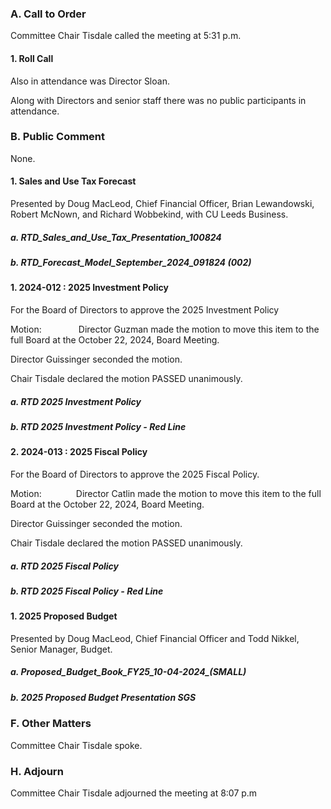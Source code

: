 ### A. Call to Order

Committee Chair Tisdale called the meeting at 5:31 p.m.

#### 1. Roll Call

Also in attendance was Director Sloan.

Along with Directors and senior staff there was no public participants in attendance.

### B. Public Comment

None.

#### 1. Sales and Use Tax Forecast

Presented by Doug MacLeod, Chief Financial Officer, Brian Lewandowski, Robert McNown, and Richard Wobbekind, with CU Leeds Business.

##### a. RTD_Sales_and_Use_Tax_Presentation_100824

##### b. RTD_Forecast_Model_September_2024_091824 (002)

#### 1. 2024-012 : 2025 Investment Policy

For the Board of Directors to approve the 2025 Investment Policy

Motion:               Director Guzman made the motion to move this item to the full Board at the October 22, 2024, Board Meeting.

Director Guissinger seconded the motion.

Chair Tisdale declared the motion PASSED unanimously.

##### a. RTD 2025 Investment Policy

##### b. RTD 2025 Investment Policy - Red Line

#### 2. 2024-013 : 2025 Fiscal Policy

For the Board of Directors to approve the 2025 Fiscal Policy.

Motion:              Director Catlin made the motion to move this item to the full Board at the October 22, 2024, Board Meeting.

Director Guissinger seconded the motion.

Chair Tisdale declared the motion PASSED unanimously.

##### a. RTD 2025 Fiscal Policy

##### b. RTD 2025 Fiscal Policy - Red Line

#### 1. 2025 Proposed Budget

Presented by Doug MacLeod, Chief Financial Officer and Todd Nikkel, Senior Manager, Budget.

##### a. Proposed_Budget_Book_FY25_10-04-2024_(SMALL)

##### b. 2025 Proposed Budget Presentation SGS

### F. Other Matters

Committee Chair Tisdale spoke.

### H. Adjourn

Committee Chair Tisdale adjourned the meeting at 8:07 p.m